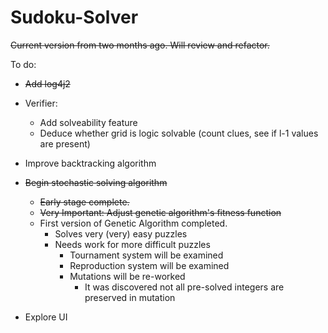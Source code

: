 # Sudoku-Solver

~~Current version from two months ago. Will review and refactor.~~

To do:
- ~~Add log4j2~~

- Verifier:
    - Add solveability feature
    - Deduce whether grid is logic solvable (count clues, see if l-1 values are present)
- Improve backtracking algorithm
- ~~Begin stochastic solving algorithm~~
    - ~~Early stage complete.~~
    - ~~Very Important: Adjust genetic algorithm's fitness function~~
    - First version of Genetic Algorithm completed.
        - Solves very (very) easy puzzles
        - Needs work for more difficult puzzles
            - Tournament system will be examined
            - Reproduction system will be examined
            - Mutations will be re-worked
                - It was discovered not all pre-solved integers are preserved in mutation
- Explore UI
